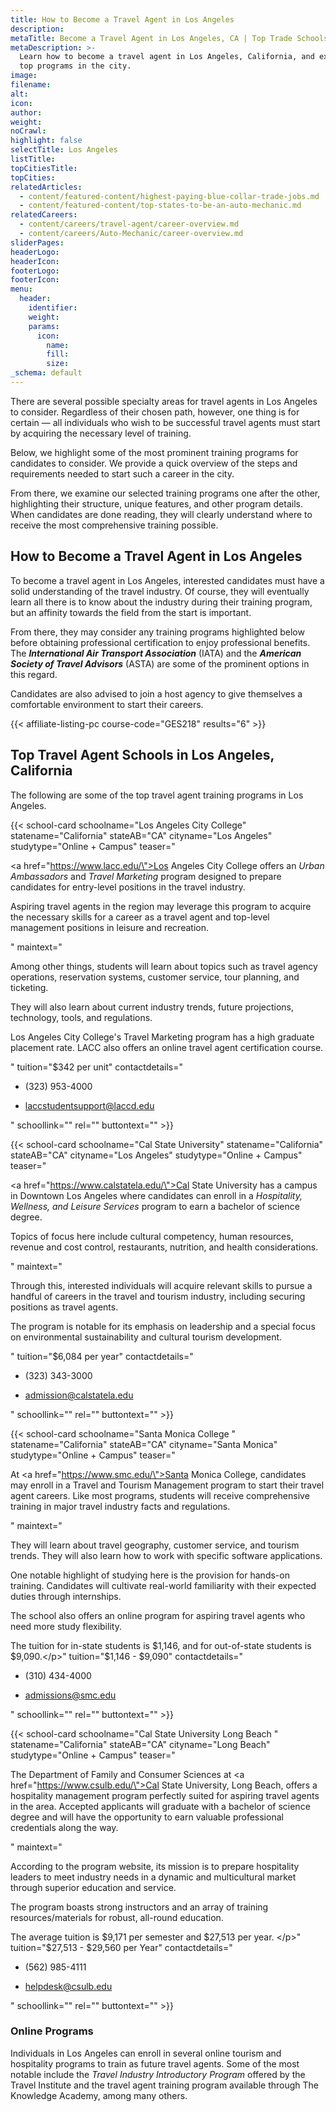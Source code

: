 ```yaml
---
title: How to Become a Travel Agent in Los Angeles
description:
metaTitle: Become a Travel Agent in Los Angeles, CA | Top Trade Schools
metaDescription: >-
  Learn how to become a travel agent in Los Angeles, California, and explore our
  top programs in the city. 
image:
filename:
alt:
icon:
author:
weight:
noCrawl:
highlight: false
selectTitle: Los Angeles
listTitle:
topCitiesTitle:
topCities:
relatedArticles:
  - content/featured-content/highest-paying-blue-collar-trade-jobs.md
  - content/featured-content/top-states-to-be-an-auto-mechanic.md
relatedCareers:
  - content/careers/travel-agent/career-overview.md
  - content/careers/Auto-Mechanic/career-overview.md
sliderPages:
headerLogo:
headerIcon:
footerLogo:
footerIcon:
menu:
  header:
    identifier:
    weight:
    params:
      icon:
        name:
        fill:
        size:
_schema: default
---
```

There are several possible specialty areas for travel agents in Los Angeles to consider. Regardless of their chosen path, however, one thing is for certain — all individuals who wish to be successful travel agents must start by acquiring the necessary level of training.

Below, we highlight some of the most prominent training programs for candidates to consider. We provide a quick overview of the steps and requirements needed to start such a career in the city.

From there, we examine our selected training programs one after the other, highlighting their structure, unique features, and other program details. When candidates are done reading, they will clearly understand where to receive the most comprehensive training possible.

## **How to Become a Travel Agent in Los Angeles**

To become a travel agent in Los Angeles, interested candidates must have a solid understanding of the travel industry. Of course, they will eventually learn all there is to know about the industry during their training program, but an affinity towards the field from the start is important.

From there, they may consider any training programs highlighted below before obtaining professional certification to enjoy professional benefits. The ***International Air Transport Association*** (IATA) and the ***American Society of Travel Advisors*** (ASTA) are some of the prominent options in this regard.

Candidates are also advised to join a host agency to give themselves a comfortable environment to start their careers.

{{< affiliate-listing-pc course-code="GES218" results="6" >}}

## **Top Travel Agent Schools in Los Angeles, California**

The following are some of the top travel agent training programs in Los Angeles.

{{< school-card schoolname="Los Angeles City College" statename="California" stateAB="CA" cityname="Los Angeles" studytype="Online + Campus" teaser="<p><a href=\"https://www.lacc.edu/\">Los Angeles City College</a> offers an <em>Urban Ambassadors</em> and <em>Travel Marketing</em> program designed to prepare candidates for entry-level positions in the travel industry.</p><p>Aspiring travel agents in the region may leverage this program to acquire the necessary skills for a career as a travel agent and top-level management positions in leisure and recreation.</p>" maintext="<p>Among other things, students will learn about topics such as travel agency operations, reservation systems, customer service, tour planning, and ticketing.</p><p>They will also learn about current industry trends, future projections, technology, tools, and regulations.</p><p>Los Angeles City College's Travel Marketing program has a high graduate placement rate. LACC also offers an online travel agent certification course.</p>" tuition="$342 per unit" contactdetails="<ul><li><p>(323) 953-4000</p></li><li><p>laccstudentsupport@laccd.edu</p></li></ul>" schoollink="" rel="" buttontext="" >}}

{{< school-card schoolname="Cal State University" statename="California" stateAB="CA" cityname="Los Angeles" studytype="Online + Campus" teaser="<p><a href=\"https://www.calstatela.edu/\">Cal State University</a> has a campus in Downtown Los Angeles where candidates can enroll in a <em>Hospitality, Wellness, and Leisure Services</em> program to earn a bachelor of science degree.</p><p>Topics of focus here include cultural competency, human resources, revenue and cost control, restaurants, nutrition, and health considerations.</p>" maintext="<p>Through this, interested individuals will acquire relevant skills to pursue a handful of careers in the travel and tourism industry, including securing positions as travel agents.</p><p>The program is notable for its emphasis on leadership and a special focus on environmental sustainability and cultural tourism development.</p>" tuition="$6,084 per year" contactdetails="<ul><li><p>(323) 343-3000</p></li><li><p>admission@calstatela.edu</p></li></ul>" schoollink="" rel="" buttontext="" >}}

{{< school-card schoolname="Santa Monica College " statename="California" stateAB="CA" cityname="Santa Monica" studytype="Online + Campus" teaser="<p>At <a href=\"https://www.smc.edu/\">Santa Monica College</a>, candidates may enroll in a Travel and Tourism Management program to start their travel agent careers. Like most programs, students will receive comprehensive training in major travel industry facts and regulations.</p>" maintext="<p>They will learn about travel geography, customer service, and tourism trends. They will also learn how to work with specific software applications.</p><p>One notable highlight of studying here is the provision for hands-on training. Candidates will cultivate real-world familiarity with their expected duties through internships.</p><p>The school also offers an online program for aspiring travel agents who need more study flexibility.</p><p>The tuition for in-state students is $1,146, and for out-of-state students is $9,090.</p>" tuition="$1,146 - $9,090" contactdetails="<ul><li><p>(310) 434-4000</p></li><li><p>admissions@smc.edu</p></li></ul>" schoollink="" rel="" buttontext="" >}}

{{< school-card schoolname="Cal State University Long Beach " statename="California" stateAB="CA" cityname="Long Beach" studytype="Online + Campus" teaser="<p>The Department of Family and Consumer Sciences at <a href=\"https://www.csulb.edu/\">Cal State University</a>, Long Beach, offers a hospitality management program perfectly suited for aspiring travel agents in the area. Accepted applicants will graduate with a bachelor of science degree and will have the opportunity to earn valuable professional credentials along the way.</p>" maintext="<p>According to the program website, its mission is to prepare hospitality leaders to meet industry needs in a dynamic and multicultural market through superior education and service.</p><p>The program boasts strong instructors and an array of training resources/materials for robust, all-round education.</p><p>The average tuition is $9,171 per semester and $27,513 per year. </p>" tuition="$27,513 - $29,560 per Year" contactdetails="<ul><li><p>(562) 985-4111</p></li><li><p>helpdesk@csulb.edu</p></li></ul>" schoollink="" rel="" buttontext="" >}}

### Online Programs

Individuals in Los Angeles can enroll in several online tourism and hospitality programs to train as future travel agents. Some of the most notable include the *Travel Industry Introductory Program* offered by the Travel Institute and the travel agent training program available through The Knowledge Academy, among many others.